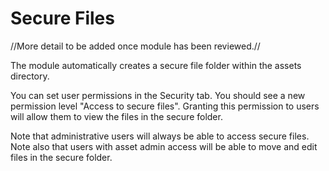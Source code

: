 # Secure Files

//More detail to be added once module has been reviewed.//

The module automatically creates a secure file
folder within the assets directory.

You can set user permissions in the Security tab.
You should see a new permission level "Access to
secure files". Granting this permission to users
will allow them to view the files in the secure
folder.

Note that administrative users will always be able
to access secure files. Note also that users with
asset admin access will be able to move and edit
files in the secure folder.

